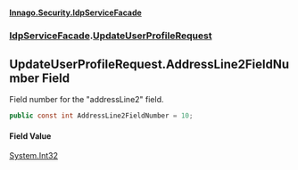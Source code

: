 #### [Innago\.Security\.IdpServiceFacade](../../index.md 'index')
### [IdpServiceFacade](../index.md 'IdpServiceFacade').[UpdateUserProfileRequest](index.md 'IdpServiceFacade\.UpdateUserProfileRequest')

## UpdateUserProfileRequest\.AddressLine2FieldNumber Field

Field number for the "addressLine2" field\.

```csharp
public const int AddressLine2FieldNumber = 10;
```

#### Field Value
[System\.Int32](https://learn.microsoft.com/en-us/dotnet/api/system.int32 'System\.Int32')